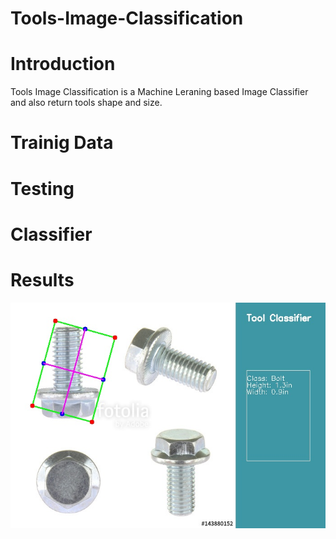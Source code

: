 # Tools-Image-Classification

# Introduction
Tools Image Classification is a Machine Leraning based Image Classifier and also return tools shape and size.

# Trainig Data

# Testing

# Classifier

# Results

[![Watch the video](https://github.com/Vprashant/Tools-Image-Classification/blob/master/Img_3.jpg)](https://github.com/Vprashant/Tools-Image-Classification/blob/master/out.mp4)
